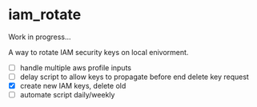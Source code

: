 # iam_rotate

Work in progress...

A way to rotate IAM security keys on local enivorment. 

- [ ] handle multiple aws profile inputs
- [ ] delay script to allow keys to propagate before end delete key request
- [x] create new IAM keys, delete old
- [ ] automate script daily/weekly
